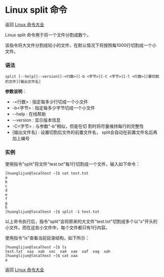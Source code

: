 # Linux split 命令

返回 [Linux 命令大全](https://ahuang007.github.com/Linux-Command)

Linux split 命令用于将一个文件分割成数个。

该指令将大文件分割成较小的文件，在默认情况下将按照每1000行切割成一个小文件。

### 语法

```
split [--help][--version][-<行数>][-b <字节>][-C <字节>][-l <行数>][要切割的文件][输出文件名]
```

**参数说明**：

- -<行数> : 指定每多少行切成一个小文件
- -b<字节> : 指定每多少字节切成一个小文件
- --help : 在线帮助
- --version : 显示版本信息
- -C<字节> : 与参数"-b"相似，但是在切 割时将尽量维持每行的完整性
- [输出文件名] : 设置切割后文件的前置文件名， split会自动在前置文件名后再加上编号

### 实例

使用指令"split"将文件"test.txt"每1行切割成一个文件，输入如下命令：

```
[huanglijun@localhost ~]$ cat test.txt 
a
b
c
d
e
f
g
h
[huanglijun@localhost ~]$ split -1 test.txt 
```

以上命令执行后，指令"split"会将原来的大文件"test.txt"切割成多个以"x"开头的小文件。而在这些小文件中，每个文件都只有1行内容。

使用指令"ls"查看当前目录结构，如下所示：

```
[huanglijun@localhost ~]$ ls
test.txt  xaa  xab  xac  xad  xae  xaf  xag  xah
[huanglijun@localhost ~]$ cat xaa
a
```

返回 [Linux 命令大全](https://ahuang007.github.com/Linux-Command)


